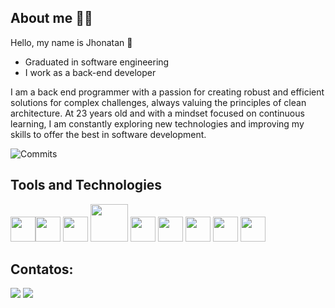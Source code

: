 ## About me 👨‍💻

Hello, my name is Jhonatan 👋

* Graduated in software engineering
* I work as a back-end developer

I am a back end programmer with a passion for creating robust and efficient solutions for complex challenges, always valuing the principles of clean architecture. At 23 years old and with a mindset focused on continuous learning, I am constantly exploring new technologies and improving my skills to offer the best in software development.

![Commits](https://github-readme-streak-stats.herokuapp.com/?user=jhonatanWesterhofen)

## Tools and Technologies

<img loading="lazy" src="https://cdn.jsdelivr.net/gh/devicons/devicon/icons/git/git-original.svg" width="40" height="40"/><img loading="lazy" src="https://cdn.jsdelivr.net/gh/devicons/devicon@latest/icons/postgresql/postgresql-original.svg" width="40" height="40"/>
<img loading="lazy" src="https://cdn.jsdelivr.net/gh/devicons/devicon@latest/icons/apachekafka/apachekafka-original-wordmark.svg" width="40" height="40" />
<img loading="lazy" src="https://cdn.jsdelivr.net/gh/devicons/devicon@latest/icons/java/java-original.svg" width="60" height="60" />
<img loading="lazy" src="https://cdn.jsdelivr.net/gh/devicons/devicon@latest/icons/quarkus/quarkus-original.svg" width="40" height="40" />
<img loading="lazy" src="https://cdn.jsdelivr.net/gh/devicons/devicon@latest/icons/hibernate/hibernate-original-wordmark.svg" width="40" height="40" />
<img loading="lazy" src="https://cdn.jsdelivr.net/gh/devicons/devicon@latest/icons/spring/spring-original.svg" width="40" height="40" />
<img loading="lazy" src="https://cdn.jsdelivr.net/gh/devicons/devicon@latest/icons/gitlab/gitlab-original.svg" width="40" height="40" />
<img loading="lazy" src="https://cdn.jsdelivr.net/gh/devicons/devicon@latest/icons/swagger/swagger-original.svg" width="40" height="40" />

## Contatos:

<a href = "jhonatandossantos.dev@gmail.com"><img loading="lazy" src="https://img.shields.io/badge/Gmail-D14836?style=for-the-badge&logo=gmail&logoColor=white" target="_blank"></a>
<a href="https://www.linkedin.com/in/jhonatanwesterhofen" target="_blank"><img loading="lazy" src="https://img.shields.io/badge/-LinkedIn-%230077B5?style=for-the-badge&logo=linkedin&logoColor=white" target="_blank"></a>   
</div>
